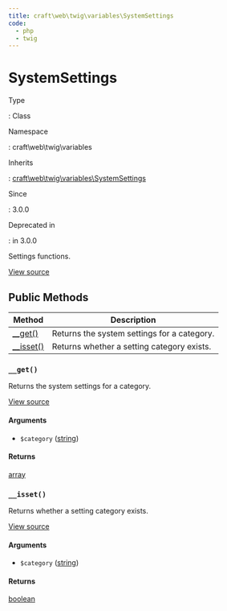 ```yaml
---
title: craft\web\twig\variables\SystemSettings
code:
  - php
  - twig
---
```


# SystemSettings

Type

:   Class

Namespace

:   craft\web\twig\variables

Inherits

:   [craft\web\twig\variables\SystemSettings](craft-web-twig-variables-systemsettings.md)

Since

:   3.0.0

Deprecated in

:    in 3.0.0



Settings functions.





[View source](https://github.com/craftcms/cms/blob/master/src/web/twig/variables/SystemSettings.php)






## Public Methods

| Method                                                               | Description
| -------------------------------------------------------------------- | -------------------------------------------
| [__get()](craft-web-twig-variables-systemsettings.md#method-get)     | Returns the system settings for a category.
| [__isset()](craft-web-twig-variables-systemsettings.md#method-isset) | Returns whether a setting category exists.

### `__get()`





Returns the system settings for a category.




[View source](https://github.com/craftcms/cms/blob/master/src/web/twig/variables/SystemSettings.php#L40-L45)


#### Arguments

- `$category` ([string](http://php.net/language.types.string))

#### Returns

[array](http://php.net/language.types.array)



### `__isset()`





Returns whether a setting category exists.




[View source](https://github.com/craftcms/cms/blob/master/src/web/twig/variables/SystemSettings.php#L28-L31)


#### Arguments

- `$category` ([string](http://php.net/language.types.string))

#### Returns

[boolean](http://php.net/language.types.boolean)










